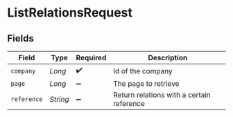 # ListRelationsRequest


## Fields

| Field                                     | Type                                      | Required                                  | Description                               |
| ----------------------------------------- | ----------------------------------------- | ----------------------------------------- | ----------------------------------------- |
| `company`                                 | *Long*                                    | :heavy_check_mark:                        | Id of the company                         |
| `page`                                    | *Long*                                    | :heavy_minus_sign:                        | The page to retrieve                      |
| `reference`                               | *String*                                  | :heavy_minus_sign:                        | Return relations with a certain reference |